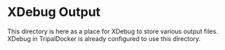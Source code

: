 XDebug Output
===============

This directory is here as a place for XDebug to store various output files. XDebug in TripalDocker 
is already configured to use this directory.
